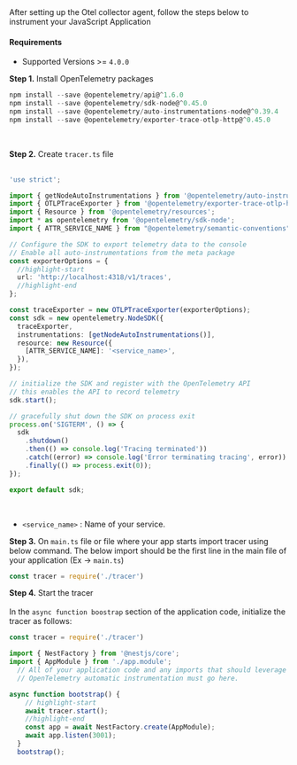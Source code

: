 &nbsp;

After setting up the Otel collector agent, follow the steps below to instrument your JavaScript Application

#### Requirements
- Supported Versions >= `4.0.0`
&nbsp;

**Step 1.** Install OpenTelemetry packages

```js
npm install --save @opentelemetry/api@^1.6.0
npm install --save @opentelemetry/sdk-node@^0.45.0
npm install --save @opentelemetry/auto-instrumentations-node@^0.39.4
npm install --save @opentelemetry/exporter-trace-otlp-http@^0.45.0
```

&nbsp;

**Step 2.** Create `tracer.ts` file<br></br>

```ts
'use strict';

import { getNodeAutoInstrumentations } from '@opentelemetry/auto-instrumentations-node';
import { OTLPTraceExporter } from '@opentelemetry/exporter-trace-otlp-http';
import { Resource } from '@opentelemetry/resources';
import * as opentelemetry from '@opentelemetry/sdk-node';
import { ATTR_SERVICE_NAME } from "@opentelemetry/semantic-conventions";

// Configure the SDK to export telemetry data to the console
// Enable all auto-instrumentations from the meta package
const exporterOptions = {
  //highlight-start
  url: 'http://localhost:4318/v1/traces',
  //highlight-end
};

const traceExporter = new OTLPTraceExporter(exporterOptions);
const sdk = new opentelemetry.NodeSDK({
  traceExporter,
  instrumentations: [getNodeAutoInstrumentations()],
  resource: new Resource({
    [ATTR_SERVICE_NAME]: '<service_name>',
  }),
});

// initialize the SDK and register with the OpenTelemetry API
// this enables the API to record telemetry
sdk.start();

// gracefully shut down the SDK on process exit
process.on('SIGTERM', () => {
  sdk
    .shutdown()
    .then(() => console.log('Tracing terminated'))
    .catch((error) => console.log('Error terminating tracing', error))
    .finally(() => process.exit(0));
});

export default sdk;
```

&nbsp;
&nbsp;

- `<service_name>` : Name of your service.

**Step 3.** On `main.ts` file or file where your app starts import tracer using below command. 
<Admonition type="info">
The below import should be the first line in the main file of your application (Ex -> `main.ts`)
</Admonition>
    
```jsx
const tracer = require('./tracer')
```
    

**Step 4.** Start the tracer<br></br>
In the `async function boostrap` section of the application code, initialize the tracer as follows: 

```jsx
const tracer = require('./tracer')

import { NestFactory } from '@nestjs/core';
import { AppModule } from './app.module';
  // All of your application code and any imports that should leverage
  // OpenTelemetry automatic instrumentation must go here.

async function bootstrap() {
    // highlight-start
    await tracer.start();
    //highlight-end
    const app = await NestFactory.create(AppModule);
    await app.listen(3001);
  }
  bootstrap();
```
